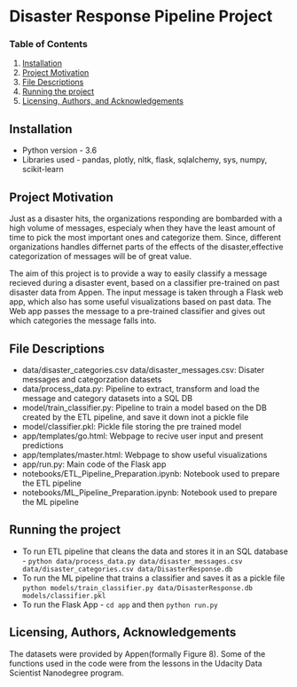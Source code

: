 # Disaster Response Pipeline Project

### Table of Contents

1. [Installation](#installation)
2. [Project Motivation](#motivation)
3. [File Descriptions](#files)
4. [Running the project](#Running_the_project)
5. [Licensing, Authors, and Acknowledgements](#licensing)

## Installation <a name="installation"></a>

+ Python version - 3.6
+ Libraries used - pandas, plotly, nltk, flask, sqlalchemy, sys, numpy, scikit-learn

## Project Motivation<a name="motivation"></a>

Just as a disaster hits, the organizations responding are bombarded with a high volume of messages, especialy when they have the least amount of time to pick the most important ones and categorize them. Since, different  organizations handles differnet parts of the effects of the disaster,effective categorization of messages will be of great value.

The aim of this project is to provide a way to easily classify a message recieved during a disaster event, based on a classifier pre-trained on past disaster data from Appen. The input message is taken through a Flask web app, which also has some useful visualizations based on past data. The Web app passes the message to a pre-trained classifier and gives out which categories the message falls into.


## File Descriptions <a name="files"></a>

+ data/disaster_categories.csv data/disaster_messages.csv: Disater messages and categorzation datasets
+ data/process_data.py: Pipeline to extract, transform and load the message and category datasets into a SQL DB
+ model/train_classifier.py: Pipeline to train a model based on the DB created by the ETL pipeline, and save it down inot a pickle file
+ model/classifier.pkl: Pickle file storing the pre trained model
+ app/templates/go.html: Webpage to recive user input and present predictions
+ app/templates/master.html: Webpage to show useful visualizations
+ app/run.py: Main code of the Flask app
+ notebooks/ETL_Pipeline_Preparation.ipynb: Notebook used to prepare the ETL pipeline
+ notebooks/ML_Pipeline_Preparation.ipynb: Notebook used to prepare the ML pipeline

## Running the project <a name="Running_the_project"></a>

 + To run ETL pipeline that cleans the data and stores it in an SQL database -
        `python data/process_data.py data/disaster_messages.csv data/disaster_categories.csv data/DisasterResponse.db`
 + To run the ML pipeline that trains a classifier and saves it as a pickle file
        `python models/train_classifier.py data/DisasterResponse.db models/classifier.pkl`
 + To run the Flask App -
        `cd app` and then `python run.py`


## Licensing, Authors, Acknowledgements<a name="licensing"></a>

The datasets were provided by Appen(formally Figure 8). Some of the functions used in the code were from the lessons in the Udacity Data Scientist Nanodegree program.
